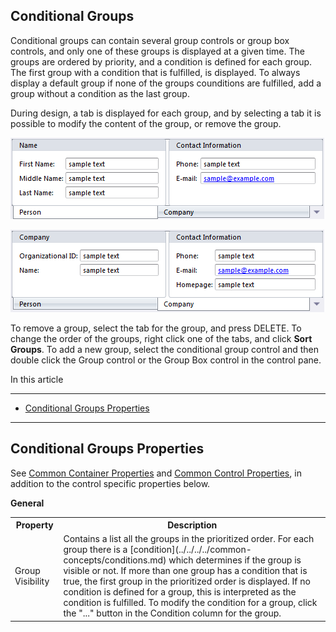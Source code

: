 ## Conditional Groups

Conditional groups can contain several group controls or group box controls, and only one of these groups is displayed at a given time. The groups are ordered by priority, and a condition is defined for each group. The first group with a condition that is fulfilled, is displayed. To always display a default group if none of the groups counditions are fulfilled, add a group without a condition as the last group.

During design, a tab is displayed for each group, and by selecting a tab it is possible to modify the content of the group, or remove the group.

![IDF2E4AF2540A6400D.png](media/IDF2E4AF2540A6400D.png)

![ID25E5F0AE4DFB464D.png](media/ID25E5F0AE4DFB464D.png)

To remove a group, select the tab for the group, and press DELETE. To change the order of the groups, right click one of the tabs, and click **Sort Groups**. To add a new group, select the conditional group control and then double click the Group control or the Group Box control in the control pane.

In this article

* * *

*   [Conditional Groups Properties](#conditional-groups-properties)

* * *

## Conditional Groups Properties

See [Common Container Properties](common-container-properties.md) and [Common Control Properties](../common-control-properties.md), in addition to the control specific properties below.

**General**

<table style="WIDTH: 100%">

<tbody>

<tr>

<th>Property</th>

<th>Description</th>

</tr>

<tr>

<td>Group Visibility</td>

<td>Contains a list all the groups in the prioritized order. For each group there is a [condition](../../../../common-concepts/conditions.md) which determines if the group is visible or not. If more than one group has a condition that is true, the first group in the prioritized order is displayed. If no condition is defined for a group, this is interpreted as the condition is fulfilled. To modify the condition for a group, click the "..." button in the Condition column for the group.</td>

</tr>

</tbody>

</table>